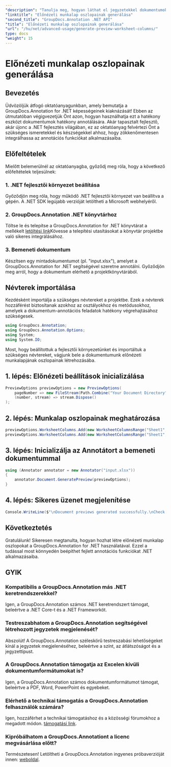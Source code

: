 ```yaml
---
"description": "Tanulja meg, hogyan láthat el jegyzetekkel dokumentumokat a GroupDocs.Annotation for .NET segítségével. Lépésről lépésre útmutató .NET fejlesztőknek. Fejlessze alkalmazásait."
"linktitle": "Előnézeti munkalap oszlopainak generálása"
"second_title": "GroupDocs.Annotation .NET API"
"title": "Előnézeti munkalap oszlopainak generálása"
"url": "/hu/net/advanced-usage/generate-preview-worksheet-columns/"
type: docs
"weight": 15
---
```


# Előnézeti munkalap oszlopainak generálása

## Bevezetés
Üdvözöljük átfogó oktatóanyagunkban, amely bemutatja a GroupDocs.Annotation for .NET képességeinek kiaknázását! Ebben az útmutatóban végigvezetjük Önt azon, hogyan használhatja ezt a hatékony eszközt dokumentumok hatékony annotálására. Akár tapasztalt fejlesztő, akár újonc a .NET fejlesztés világában, ez az oktatóanyag felvértezi Önt a szükséges ismeretekkel és készségekkel ahhoz, hogy zökkenőmentesen integrálhassa az annotációs funkciókat alkalmazásaiba.
## Előfeltételek
Mielőtt belemerülnél az oktatóanyagba, győződj meg róla, hogy a következő előfeltételek teljesülnek:
### 1. .NET fejlesztői környezet beállítása
Győződjön meg róla, hogy működő .NET fejlesztői környezet van beállítva a gépén. A .NET SDK legújabb verzióját letöltheti a Microsoft webhelyéről.
### 2. GroupDocs.Annotation .NET könyvtárhoz
Töltse le és telepítse a GroupDocs.Annotation for .NET könyvtárat a mellékelt [letöltési link](https://releases.groupdocs.com/annotation/net/)Kövesse a telepítési utasításokat a könyvtár projektbe való sikeres integrálásához.
### 3. Bemeneti dokumentum
Készítsen egy mintadokumentumot (pl. "input.xlsx"), amelyet a GroupDocs.Annotation for .NET segítségével szeretne annotálni. Győződjön meg arról, hogy a dokumentum elérhető a projektkönyvtárából.

## Névterek importálása
Kezdésként importálja a szükséges névtereket a projektbe. Ezek a névterek hozzáférést biztosítanak azokhoz az osztályokhoz és metódusokhoz, amelyek a dokumentum-annotációs feladatok hatékony végrehajtásához szükségesek.

```csharp
using GroupDocs.Annotation;
using GroupDocs.Annotation.Options;
using System;
using System.IO;
```

Most, hogy beállítottuk a fejlesztői környezetünket és importáltuk a szükséges névtereket, vágjunk bele a dokumentumunk előnézeti munkalapjának oszlopainak létrehozásába.
## 1. lépés: Előnézeti beállítások inicializálása
```csharp
PreviewOptions previewOptions = new PreviewOptions(
    pageNumber => new FileStream(Path.Combine("Your Document Directory", $"cells_page{pageNumber}.png"), FileMode.Create),
    (number, stream) => stream.Dispose()
);
```
## 2. lépés: Munkalap oszlopainak meghatározása
```csharp
previewOptions.WorksheetColumns.Add(new WorksheetColumnsRange("Sheet1", 2, 3));
previewOptions.WorksheetColumns.Add(new WorksheetColumnsRange("Sheet1", 1, 1));
```
## 3. lépés: Inicializálja az Annotátort a bemeneti dokumentummal
```csharp
using (Annotator annotator = new Annotator("input.xlsx"))
{
    annotator.Document.GeneratePreview(previewOptions);
}
```
## 4. lépés: Sikeres üzenet megjelenítése
```csharp
Console.WriteLine($"\nDocument previews generated successfully.\nCheck output in {"Your Document Directory"}.");
```

## Következtetés
Gratulálunk! Sikeresen megtanulta, hogyan hozhat létre előnézeti munkalap oszlopokat a GroupDocs.Annotation for .NET használatával. Ezzel a tudással most könnyedén beépíthet fejlett annotációs funkciókat .NET alkalmazásaiba.
## GYIK
### Kompatibilis a GroupDocs.Annotation más .NET keretrendszerekkel?
Igen, a GroupDocs.Annotation számos .NET keretrendszert támogat, beleértve a .NET Core-t és a .NET Frameworköt.
### Testreszabhatom a GroupDocs.Annotation segítségével létrehozott jegyzetek megjelenését?
Abszolút! A GroupDocs.Annotation széleskörű testreszabási lehetőségeket kínál a jegyzetek megjelenéséhez, beleértve a színt, az átlátszóságot és a jegyzettípust.
### A GroupDocs.Annotation támogatja az Excelen kívüli dokumentumformátumokat is?
Igen, a GroupDocs.Annotation számos dokumentumformátumot támogat, beleértve a PDF, Word, PowerPoint és egyebeket.
### Elérhető a technikai támogatás a GroupDocs.Annotation felhasználók számára?
Igen, hozzáférhet a technikai támogatáshoz és a közösségi fórumokhoz a megadott módon. [támogatási link](https://forum.groupdocs.com/c/annotation/10).
### Kipróbálhatom a GroupDocs.Annotationt a licenc megvásárlása előtt?
Természetesen! Letöltheti a GroupDocs.Annotation ingyenes próbaverzióját innen: [weboldal](https://releases.groupdocs.com/).